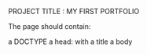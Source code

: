PROJECT TITLE : MY FIRST PORTFOLIO

The page should contain:

a DOCTYPE
a head:
with a title
a body
